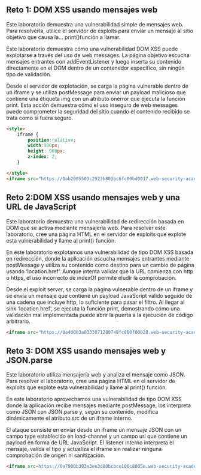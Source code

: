 ## Reto 1: DOM XSS usando mensajes web

Este laboratorio demuestra una vulnerabilidad simple de mensajes web. Para resolverla, utilice el servidor de exploits para enviar un mensaje al sitio objetivo que causa la... print()función a llamar.


Este laboratorio demuestra cómo una vulnerabilidad DOM XSS puede explotarse a través del uso de web messages. La página objetivo escucha mensajes entrantes con addEventListener y luego inserta su contenido directamente en el DOM dentro de un contenedor específico, sin ningún tipo de validación.

Desde el servidor de explotación, se carga la página vulnerable dentro de un iframe y se utiliza postMessage para enviar un payload malicioso que contiene una etiqueta img con un atributo onerror que ejecuta la función print. Esta acción demuestra cómo el uso inseguro de web messages puede comprometer la seguridad del sitio cuando el contenido recibido se trata como si fuera seguro.


```html
<style>
    iframe {
        position:relative;
        width:900px;
        height: 900px;
        z-index: 2;
    }

</style>
<iframe src="https://0ab2005503c2923b803bc6fc00bd0017.web-security-academy.net/" onload="this.contentWindow.postMessage('<img src=1 onerror=print()>','*')">
```

## Reto 2:DOM XSS usando mensajes web y una URL de JavaScript

Este laboratorio demuestra una vulnerabilidad de redirección basada en DOM que se activa mediante mensajería web. Para resolver este laboratorio, cree una página HTML en el servidor de exploits que explote esta vulnerabilidad y llame al print() función.


En este laboratorio explotamos una vulnerabilidad de tipo DOM XSS basada en redirección, donde la aplicación escucha mensajes entrantes mediante postMessage y utiliza su contenido como destino para un cambio de página usando ‘location.href‘. Aunque intenta validar que la URL comienza con http o https, el uso incorrecto de indexOf permite eludir la comprobación.

Desde el exploit server, se carga la página vulnerable dentro de un iframe y se envía un mensaje que contiene un payload JavaScript válido seguido de una cadena que incluye http, lo suficiente para pasar el filtro. Al llegar al sink ‘location.href‘, se ejecuta la función print, demostrando cómo una validación mal implementada puede abrir la puerta a la ejecución de código arbitrario.

```html
<iframe src="https://0a40003a0333871280748fc800f00028.web-security-academy.net/" onload="this.contentWindow.postMessage('javascript:print()//http:','*')">
```

## Reto 3: DOM XSS usando mensajes web y JSON.parse


Este laboratorio utiliza mensajería web y analiza el mensaje como JSON. Para resolver el laboratorio, cree una página HTML en el servidor de exploits que explote esta vulnerabilidad y llame al print() función.

En este laboratorio aprovechamos una vulnerabilidad de tipo DOM XSS donde la aplicación recibe mensajes mediante postMessage, los interpreta como JSON con JSON.parse y, según su contenido, modifica dinámicamente el atributo src de un iframe interno.

El ataque consiste en enviar desde un iframe un mensaje JSON con un campo type establecido en load-channel y un campo url que contiene un payload en forma de URL JavaScript. El listener interno interpreta el mensaje, valida el tipo y actualiza el iframe sin realizar ninguna comprobación de origen ni sanitización.

```html
<iframe src=https://0a7900b303e3ee3d80bcbce100c8005e.web-security-academy.net/ onload='this.contentWindow.postMessage("{\"type\":\"load-channel\",\"url\":\"javascript:print()\"}","*")'>
```